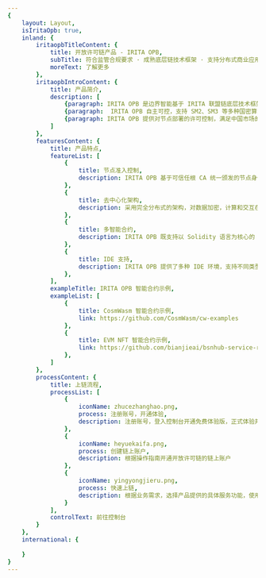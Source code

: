 ```yaml
---
{
    layout: Layout,
    isIritaOpb: true,
    inland: {
        iritaopbTitleContent: {
            title: 开放许可链产品 - IRITA OPB,
            subTitle: 符合监管合规要求 · 成熟底层链技术框架 · 支持分布式商业应用的开放许可链产品,
            moreText: 了解更多
        },
        iritaopbIntroContent: {
            title: 产品简介,
            description: [
                {paragraph: IRITA OPB 是边界智能基于 IRITA 联盟链底层技术框架自主研发，支持复杂分布式商业应用系统的开放许可链产品，目前已在不同环境中实例化部署多条开放联盟链。其中，文昌链最具代表性，已为多个不同行业应用提供底层技术服务。},
                {paragraph:  IRITA OPB 自主可控，支持 SM2、SM3 等多种国密算法，具备复杂分布式商业应用开发的身份管理、节点准入机制等功能；具备公网非信任环境下的跨链、跨中心系统能力；拥有数据隐私加密保护与授权共享能力；提供多样化服务接口，方便集成与二次开发。},
                {paragraph: IRITA OPB 提供对节点部署的许可控制，满足中国市场的监管要求。采用类 BaaS 模式，为开发者提供丰富的链应用开发工具，能更好的满足中小企业以更具成本效益的方式快速开发和部署 DApp 及其他链上应用的需求，以最少成本实现业务与应用对接上链，实现效益最大化。},
            ]
        },
        featuresContent: {
            title: 产品特点,
            featureList: [
                {
                    title: 节点准入控制,
                    description: IRITA OPB 基于可信任根 CA 统一颁发的节点身份证书，结合节点标识白名单列表，在节点间 TLS 通信时进行节点身份认证
                },
                {
                    title: 去中心化架构,
                    description: 采用完全分布式的架构，对数据加密，计算和交互在加密后数据的多个计算节点之间独立完成，无中心控制节点，具备更强容灾与防攻击能力
                },
                {
                    title: 多智能合约,
                    description: IRITA OPB 既支持以 Solidity 语言为核心的 EVM 虚拟机，也支持 Cosmwasm 等多种智能合约，便于开发者根据自己的基础进行有针对性的选择
                },
                {
                    title: IDE 支持,
                    description: IRITA OPB 提供了多种 IDE 环境，支持不同类型智能合约，便于开发者快速地搭建智能合约开发环境，进行合约开发、编译、调试、测试和发布部署
                },
            ],
            exampleTitle: IRITA OPB 智能合约示例,
            exampleList: [
                {
                    title: CosmWasm 智能合约示例,
                    link: https://github.com/CosmWasm/cw-examples
                },
                {
                    title: EVM NFT 智能合约示例,
                    link: https://github.com/bianjieai/bsnhub-service-relayer/tree/master/bsn-irita-fisco-relayer/test-consumers/fisco/HelloServiceConsumer
                },
            ]
        },
        processContent: {
            title: 上链流程,
            processList: [
                {
                    iconName: zhucezhanghao.png,
                    process: 注册账号，开通体验,
                    description: 注册账号，登入控制台开通免费体验版，正式体验并使用开放许可链
                },
                {
                    iconName: heyuekaifa.png,
                    process: 创建链上账户,
                    description: 根据操作指南开通开放许可链的链上账户
                },
                {
                    iconName: yingyongjieru.png,
                    process: 快速上链,
                    description: 根据业务需求，选择产品提供的具体服务功能，使用 SDK 或 API 接口进行业务对接于上链
                }
            ],
            controlText: 前往控制台
        }
    },
    international: {
        
    }
}
---
```

